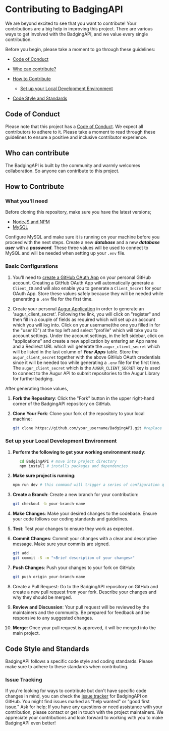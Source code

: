 # Contributing to BadgingAPI

We are beyond excited to see that you want to contribute!
Your contributions are a big help in improving this project. There are various ways to get involved with the BadgingAPI, and we value every single contribution.

Before you begin, please take a moment to go through these guidelines:

- [Code of Conduct](#code-of-conduct)

- [Who can contribute?](#who-can-contribute)

- [How to Contribute](#how-to-contribute)
  - [Set up your Local Development Environment](#set-up-your-local-development-environment)
- [Code Style and Standards](#code-style-and-standards)

## Code of Conduct

Please note that this project has a [Code of Conduct](https://github.com/chaoss/.github/blob/main/CODE_OF_CONDUCT.md). We expect all contributors to adhere to it. Please take a moment to read through these guidelines to ensure a positive and inclusive contributor experience.

## Who can contribute

The BadgingAPI is built by the community and warmly welcomes collaboration. So anyone can contribute to this project.

## How to Contribute

### What you'll need

Before cloning this repository, make sure you have the latest versions;

- [NodeJS and NPM](https://nodejs.org/en/download)
- [MySQL](https://dev.mysql.com/downloads/installer/)

Configure MySQL and make sure it is running on your machine before you proceed with the next steps. Create a new **_database_** and a new **_database user_** with a **_password_**. These three values will be used to connect to MySQL and will be needed when setting up your `.env` file.

### Basic Configurations
1. You'll need to [create a GitHub OAuth App](https://docs.github.com/en/apps/oauth-apps/building-oauth-apps/creating-an-oauth-app) on your personal GitHub account. Creating a GitHub OAuth App will automatically generate a `Client_ID` and will also enable you to generate a `Client_Secret` for your OAuth App. Store these values safely because they will be needed while generating a `.env` file for the first time.

2. Create your personal [Augur Application](https://projectbadge.chaoss.io/account/settings?section=application) in order to generate an 'augur_client_secret'. Following the link, you will click on "register" and then fill in a couple of fields as required which will set up an account which you will log into. Click on your username(the one you filled in for the "user ID") at the top left and select "profile" which will take you to account settings. Under the account settings, in the left sidebar, click on "applications" and create a new application by entering an App name and a Redirect URL which will generate the `augur_client_secret` which will be listed in the last column of **_Your Apps_** table. Store the `augur_client_secret` together with the above GitHub OAuth credentials since it will be needed too while generating a `.env` file for the first time. The `augur_client_secret` which is the `AUGUR_CLIENT_SECRET` key is used to connect to the Augur API to submit repositories to the Augur Library for further badging.

After generating those values,

1. **Fork the Repository**: Click the "Fork" button in the upper right-hand corner of the BadgingAPI repository on GitHub.

2. **Clone Your Fork**: Clone your fork of the repository to your local machine:

   ```bash
   git clone https://github.com/your_username/BadgingAPI.git #replace `your_username` with your actual GitHub username
   ```

### Set up your Local Development Environment

1. **Perform the following to get your working environment ready**:

   ```bash
      cd BadgingAPI # move into project directory
      npm install # installs packages and dependencies
   ```

2. **Make sure project is running**:

   ```bash
   npm run dev # this command will trigger a series of configuration questions in order setup your environmental variab>
   ```

3. **Create a Branch**: Create a new branch for your contribution:

   ```bash
   git checkout -b your-branch-name
   ```

4. **Make Changes**: Make your desired changes to the codebase. Ensure your code follows our coding standards and guidelines.

5. **Test**: Test your changes to ensure they work as expected.

6. **Commit Changes**: Commit your changes with a clear and descriptive message. Make sure your commits are signed.

   ```bash
   git add .
   git commit -S -m "<Brief description of your changes>"
   ```

7. **Push Changes**: Push your changes to your fork on GitHub:

   ```bash
   git push origin your-branch-name
   ```

8. Create a Pull Request: Go to the BadgingAPI repository on GitHub and create a new pull request from your fork. Describe your changes and why they should be merged.

9. **Review and Discussion**: Your pull request will be reviewed by the maintainers and the community. Be prepared for feedback and be responsive to any suggested changes.

10. **Merge**: Once your pull request is approved, it will be merged into the main project.

## Code Style and Standards

BadgingAPI follows a specific code style and coding standards. Please make sure to adhere to these standards when contributing.

### Issue Tracking

If you're looking for ways to contribute but don't have specific code changes in mind, you can check the [issue tracker](https://github.com/badging/BadgingAPI/issues) for BadgingAPI on GitHub. You might find issues marked as "help wanted" or "good first issue."
Ask for help;
If you have any questions or need assistance with your contribution, please contact or get in touch with the project maintainers.
We appreciate your contributions and look forward to working with you to make BadgingAPI even better!

